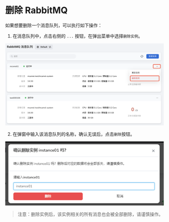 # 删除 RabbitMQ

如果想要删除一个消息队列，可以执行如下操作：

1. 在消息队列中，点击右侧的 `...` 按钮，在弹出菜单中选择`删除实例`。

  ![](../images/delete01.png)

2. 在弹窗中输入该消息队列的名称，确认无误后，点击`删除`按钮。

  ![](../images/delete02.png)

> 注意：删除实例后，该实例相关的所有消息也会被全部删除，请谨慎操作。
